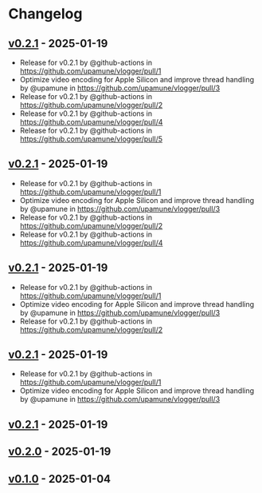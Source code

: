# Changelog

## [v0.2.1](https://github.com/upamune/vlogger/compare/v0.2.0...v0.2.1) - 2025-01-19
- Release for v0.2.1 by @github-actions in https://github.com/upamune/vlogger/pull/1
- Optimize video encoding for Apple Silicon and improve thread handling by @upamune in https://github.com/upamune/vlogger/pull/3
- Release for v0.2.1 by @github-actions in https://github.com/upamune/vlogger/pull/2
- Release for v0.2.1 by @github-actions in https://github.com/upamune/vlogger/pull/4
- Release for v0.2.1 by @github-actions in https://github.com/upamune/vlogger/pull/5

## [v0.2.1](https://github.com/upamune/vlogger/compare/v0.2.0...v0.2.1) - 2025-01-19
- Release for v0.2.1 by @github-actions in https://github.com/upamune/vlogger/pull/1
- Optimize video encoding for Apple Silicon and improve thread handling by @upamune in https://github.com/upamune/vlogger/pull/3
- Release for v0.2.1 by @github-actions in https://github.com/upamune/vlogger/pull/2
- Release for v0.2.1 by @github-actions in https://github.com/upamune/vlogger/pull/4

## [v0.2.1](https://github.com/upamune/vlogger/compare/v0.2.0...v0.2.1) - 2025-01-19
- Release for v0.2.1 by @github-actions in https://github.com/upamune/vlogger/pull/1
- Optimize video encoding for Apple Silicon and improve thread handling by @upamune in https://github.com/upamune/vlogger/pull/3
- Release for v0.2.1 by @github-actions in https://github.com/upamune/vlogger/pull/2

## [v0.2.1](https://github.com/upamune/vlogger/compare/v0.2.0...v0.2.1) - 2025-01-19
- Release for v0.2.1 by @github-actions in https://github.com/upamune/vlogger/pull/1
- Optimize video encoding for Apple Silicon and improve thread handling by @upamune in https://github.com/upamune/vlogger/pull/3

## [v0.2.1](https://github.com/upamune/vlogger/compare/v0.2.0...v0.2.1) - 2025-01-19

## [v0.2.0](https://github.com/upamune/vlogger/compare/v0.1.0...v0.2.0) - 2025-01-19

## [v0.1.0](https://github.com/upamune/vlogger/commits/v0.1.0) - 2025-01-04
